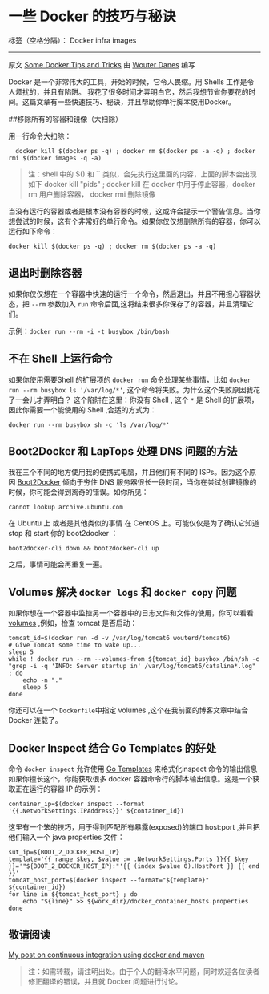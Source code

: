 # 一些 Docker 的技巧与秘诀

标签（空格分隔）： Docker infra images

---

原文 [Some Docker Tips and Tricks][1] 由 [Wouter Danes][2] 编写

Docker 是一个非常伟大的工具，开始的时候，它令人畏缩。用 Shells 工作是令人烦扰的，并且有陷阱。 我花了很多时间才弄明白它，然后我想节省你要花的时间。这篇文章有一些快速技巧、秘诀，并且帮助你单行脚本使用Docker。

##移除所有的容器和镜像（大扫除）

用一行命令大扫除：

```
  docker kill $(docker ps -q) ; docker rm $(docker ps -a -q) ; docker rmi $(docker images -q -a) 
```
> 注：shell 中的 $() 和 `` 类似，会先执行这里面的内容，上面的脚本会出现如下 docker kill "pids" ; docker kill 在 docker 中用于停止容器，docker rm 用户删除容器， docker rmi 删除镜像

当没有运行的容器或者是根本没有容器的时候，这或许会提示一个警告信息。当你想尝试的时候，这有个非常好的单行命令。如果你仅仅想删除所有的容器，你可以运行如下命令：

```
docker kill $(docker ps -q) ; docker rm $(docker ps -a -q) 
```

## 退出时删除容器

如果你仅仅想在一个容器中快速的运行一个命令，然后退出，并且不用担心容器状态，把 ```--rm``` 参数加入 ```run``` 命令后面,这将结束很多你保存了的容器，并且清理它们。

示例：```docker run --rm -i -t busybox /bin/bash```

## 不在 Shell 上运行命令

如果你使用需要Shell 的扩展项的 ```docker run``` 命令处理某些事情，比如 ```docker run --rm busybox ls '/var/log/*'```, 这个命令将失败。为什么这个失败原因我花了一会儿才弄明白？ 这个陷阱在这里：你没有 Shell , 这个 ```*``` 是 Shell 的扩展项，因此你需要一个能使用的 Shell ,合适的方式为：

```
docker run --rm busybox sh -c 'ls /var/log/*'
```

## Boot2Docker 和 LapTops 处理 DNS 问题的方法

我在三个不同的地方使用我的便携式电脑，并且他们有不同的 ISPs。因为这个原因 [Boot2Docker][3] 倾向于夯住 DNS 服务器很长一段时间，当你在尝试创建镜像的时候，你可能会得到离奇的错误。如你所见：

```
cannot lookup archive.ubuntu.com
```

在 Ubuntu 上 或者是其他类似的事情 在 CentOS 上。可能仅仅是为了确认它知道 stop 和 start 你的 boot2docker ：

```
boot2docker-cli down && boot2docker-cli up
```

之后，事情可能会再重复一遍。

## Volumes 解决 ```docker logs``` 和 ```docker copy``` 问题

如果你想在一个容器中监控另一个容器中的日志文件和文件的使用，你可以看看 [volumes][4] ,例如，检查 tomcat 是否启动：

```
tomcat_id=$(docker run -d -v /var/log/tomcat6 wouterd/tomcat6)
# Give Tomcat some time to wake up...
sleep 5
while ! docker run --rm --volumes-from ${tomcat_id} busybox /bin/sh -c "grep -i -q 'INFO: Server startup in' /var/log/tomcat6/catalina*.log" ; do
    echo -n "."
    sleep 5
done
```

你还可以在一个 ```Dockerfile```中指定 volumes ,这个在我前面的博客文章中结合 Docker 连载了。

## Docker Inspect 结合 Go Templates 的好处

命令 ```docker inspect``` 允许使用 [Go Templates][5] 来格式化inspect 命令的输出信息如果你擅长这个，你能获取很多 docker 容器命令行的脚本输出信息。这是一个获取正在运行的容器 IP 的示例：

```
container_ip=$(docker inspect --format '{{.NetworkSettings.IPAddress}}' ${container_id}) 
``` 
这里有一个笨的技巧，用于得到匹配所有暴露(exposed)的端口 host:port ,并且把他们输入一个 java properties 文件：

```
sut_ip=${BOOT_2_DOCKER_HOST_IP}
template='{{ range $key, $value := .NetworkSettings.Ports }}{{ $key }}='"${BOOT_2_DOCKER_HOST_IP}:"'{{ (index $value 0).HostPort }} {{ end }}'
tomcat_host_port=$(docker inspect --format="${template}" ${container_id})
for line in ${tomcat_host_port} ; do
    echo "${line}" >> ${work_dir}/docker_container_hosts.properties
done
```
 
## 敬请阅读

[My post on continuous integration using docker and maven][6]

> 注：如需转载，请注明出处。由于个人的翻译水平问题，同时欢迎各位读者修正翻译的错误，并且就 Docker 问题进行讨论。

  [1]: http://www.wouterdanes.net/2014/04/16/some-docker-tips-and-tricks.html
  [2]: https://twitter.com/wouterdanes
  [3]: https://github.com/boot2docker/boot2docker-cli
  [4]: http://docs.docker.io/use/working_with_volumes/#volume-def
  [5]: http://golang.org/pkg/text/template/
  [6]: http://www.wouterdanes.net/2014/04/11/continuous-integration-using-docker-maven-and-jenkins.html